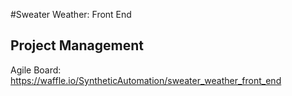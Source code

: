 #Sweater Weather: Front End

## Project Management
Agile Board: https://waffle.io/SyntheticAutomation/sweater_weather_front_end
